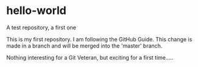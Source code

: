 # hello-world
A test repository, a first one

This is my first repository.
I am following the GitHub Guide. This change is made in a branch and will be merged into the 'master' branch.

Nothing interesting for a Git Veteran, but exciting for a first time.....
